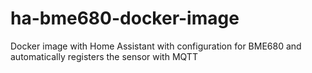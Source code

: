 # ha-bme680-docker-image
Docker image with Home Assistant with configuration for BME680 and automatically registers the sensor with MQTT
